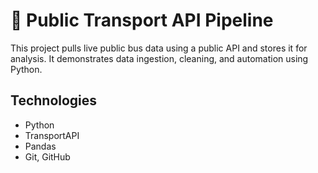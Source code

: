 # 🚌 Public Transport API Pipeline

This project pulls live public bus data using a public API and stores it for analysis.
It demonstrates data ingestion, cleaning, and automation using Python.

## Technologies
- Python
- TransportAPI
- Pandas
- Git, GitHub
